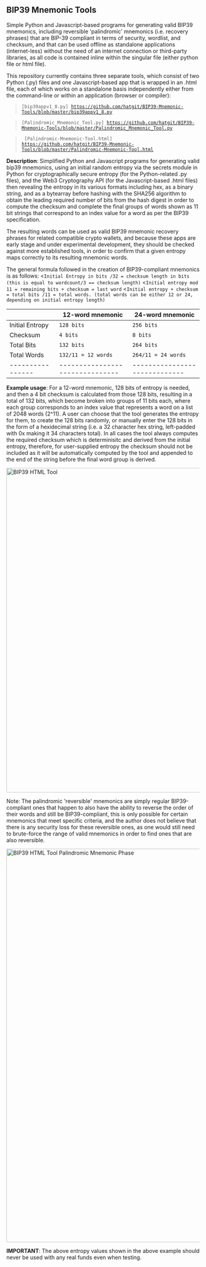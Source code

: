 ## BIP39 Mnemonic Tools

Simple Python and Javascript-based programs for generating valid BIP39 mnemonics, including reversible 'palindromic' mnemonics (i.e. recovery phrases) that are BIP-39 compliant in terms of security, wordlist, and checksum, and that can be used offline as standalone applications (internet-less) without the need of an internet connection or third-party libraries, as all code is contained inline within the singular file (either python file or html file). 

This repository currently contains three separate tools, which consist of two Python (.py) files and one Javascript-based app that is wrapped in an .html file, each of which works on a standalone basis independently either from the command-line or within an application (browser or compiler): 

 <blockquote>
<pre><code>[bip39appv1_8.py] <a href="https://github.com/hatgit/BIP39-Mnemonic-Tools/blob/master/bip39appv1_8.py">https://github.com/hatgit/BIP39-Mnemonic-Tools/blob/master/bip39appv1_8.py</a>
</code></pre>
</blockquote>

<blockquote>
<pre><code>[Palindromic_Mnemonic_Tool.py] <a href="https://github.com/hatgit/BIP39-Mnemonic-Tools/blob/master/Palindromic_Mnemonic_Tool.py">https://github.com/hatgit/BIP39-Mnemonic-Tools/blob/master/Palindromic_Mnemonic_Tool.py</a>
</code></pre>
</blockquote>

<blockquote>
<pre><code> [Palindromic-Mnemonic-Tool.html] <a href="https://github.com/hatgit/BIP39-Mnemonic-Tools/blob/master/Palindromic-Mnemonic-Tool.html">https://github.com/hatgit/BIP39-Mnemonic-Tools/blob/master/Palindromic-Mnemonic-Tool.html</a>
</code></pre>
</blockquote>


**Description**: 
Simplified Python and Javascript programs for generating
valid bip39 mnemonics, using an initial random entropy via the
secrets module in Python for cryptographically secure entropy (for the Python-related .py files), and the Web3 Cryptography API (for the Javascript-based .html files) then revealing the entropy in its various formats including hex, as a binary string, and as a bytearray before hashing with the SHA256 algorithm to obtain the leading required
number of bits from the hash digest in order to compute the
checksum and complete the final groups of words shown as 11 bit strings
that correspond to an index value for a word as per the BIP39 specification. 

The resulting words can be used as valid BIP39 mnemonic recovery phrases for related compatible
crypto wallets, and because these apps are early stage and under experimental development, they should be checked against more established tools, in order to confirm that a given entropy maps correctly to its resulting mnemonic words. 

The general formula followed in the creation of BIP39-compliant mnemonics is as follows: 
<`Initial Entropy in bits /32 = checksum length in bits  (this is equal to wordcount/3 == checksum length)`
<`Initial entropy mod 11 = remaining bits + checksum = last word`
<`Initial entropy + checksum = total bits /11 = total words. (total words can be either 12 or 24, depending on initial entropy length)`

|                |12-word mnemonic               |24-word mnemonic             |
|----------------|-------------------------------|-----------------------------|
|Initial Entropy |`128 bits`                     |`256 bits`                   |
|Checksum        |`4 bits`                       |`8 bits`                     |
|Total Bits      |`132 bits`                     |`264 bits`                   |
|Total Words     |`132/11 = 12 words`            |`264/11 = 24 words`          |
|----------------|-------------------------------|-----------------------------|



**Example usage**: 
For a 12-word mnemonic, 128 bits of entropy is needed, and then a 4 bit checksum is calculated from those 128 bits, resulting in a total of 132 bits, which become broken into groups of 11 bits each, where each group corresponds to an index value that represents a word on a list of 2048 words (2^11). A user can choose that the tool generates the entropy for them, to create the 128 bits randomly, or manually enter the 128 bits in the form of a hexidecimal string (i.e. a 32 character hex string, left-padded with 0x making it 34 characters total). In all cases the tool always computes the required checksum which is determinisitc and derived from the initial entropy, therefore, for user-supplied entropy the checksum should not be included as it will be automatically computed by the tool and appended to the end of the string before the final word group is derived.

<img width="847" alt="BIP39 HTML Tool" src="https://user-images.githubusercontent.com/5213035/53685230-e34a8580-3ce5-11e9-8715-ae7c21f63c1e.png">

Note: The palindromic 'reversible' mnemonics are simply regular BIP39-compliant ones that happen to also have the ability to reverse the order of their words and still be BIP39-compliant, this is only possible for certain mnemonics that meet specific criteria, and the author does not believe that there is any security loss for these reversible ones, as one would still need to brute-force the range of valid mnemonics in order to find ones that are also reversible.  

<img width="1027" alt="BIP39 HTML Tool Palindromic Mnemonic Phase" src="https://user-images.githubusercontent.com/5213035/53685387-cdd65b00-3ce7-11e9-8e78-4225c89d72c5.png">

**IMPORTANT**: The above entropy values shown in the above example should never be used with any real funds even when testing.





